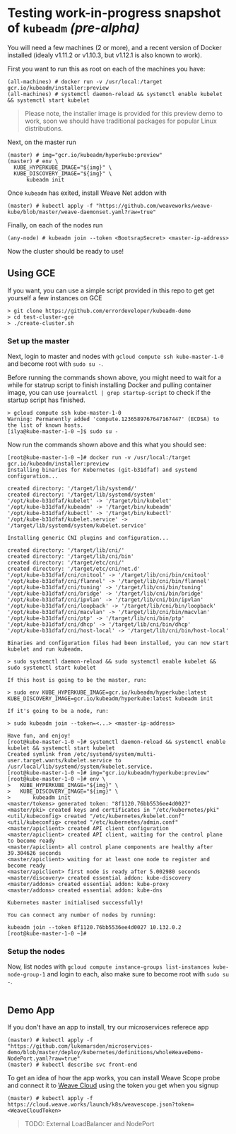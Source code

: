 # Testing work-in-progress snapshot of `kubeadm` _(pre-alpha)_

You will need a few machines (2 or more), and a recent version of Docker installed (idealy v1.11.2 or v1.10.3, but v1.12.1 is also known to work).

First you want to run this as root on each of the machines you have:
```console
(all-machines) # docker run -v /usr/local:/target gcr.io/kubeadm/installer:preview
(all-machines) # systemctl daemon-reload && systemctl enable kubelet && systemctl start kubelet
```

> Please note, the installer image is provided for this preview demo to work, soon we should have traditional packages for popular Linux distributions.

Next, on the master run
```console
(master) # img="gcr.io/kubeadm/hyperkube:preview"
(master) # env \
  KUBE_HYPERKUBE_IMAGE="${img}" \
  KUBE_DISCOVERY_IMAGE="${img}" \
      kubeadm init
```

Once `kubeadm` has exited, install Weave Net addon with
```console
(master) # kubectl apply -f "https://github.com/weaveworks/weave-kube/blob/master/weave-daemonset.yaml?raw=true"
```

Finally, on each of the nodes run
```console
(any-node) # kubeadm join --token <BootsrapSecret> <master-ip-address>
```

Now the cluster should be ready to use!

## Using GCE

If you want, you can use a simple script provided in this repo to get get yourself a few instances on GCE

```console
> git clone https://github.com/errordeveloper/kubeadm-demo
> cd test-cluster-gce
> ./create-cluster.sh
```

### Set up the master

Next, login to master and nodes with `gcloud compute ssh kube-master-1-0` and become root with `sudo su -`.

Before running the commands shown above, you might need to wait for a while for statrup script to finish installing Docker and pulling container image, you can use `journalctl | grep startup-script` to check if the startup script has finished.

```console
> gcloud compute ssh kube-master-1-0
Warning: Permanently added 'compute.1236589767647167447' (ECDSA) to the list of known hosts.
[ilya@kube-master-1-0 ~]$ sudo su -
```

Now run the commands shown above and this what you should see:
```
[root@kube-master-1-0 ~]# docker run -v /usr/local:/target gcr.io/kubeadm/installer:preview
Installing binaries for Kubernetes (git-b31dfaf) and systemd configuration...

created directory: '/target/lib/systemd/'
created directory: '/target/lib/systemd/system'
'/opt/kube-b31dfaf/kubelet' -> '/target/bin/kubelet'
'/opt/kube-b31dfaf/kubeadm' -> '/target/bin/kubeadm'
'/opt/kube-b31dfaf/kubectl' -> '/target/bin/kubectl'
'/opt/kube-b31dfaf/kubelet.service' -> '/target/lib/systemd/system/kubelet.service'

Installing generic CNI plugins and configuration...

created directory: '/target/lib/cni/'
created directory: '/target/lib/cni/bin'
created directory: '/target/etc/cni/'
created directory: '/target/etc/cni/net.d'
'/opt/kube-b31dfaf/cni/cnitool' -> '/target/lib/cni/bin/cnitool'
'/opt/kube-b31dfaf/cni/flannel' -> '/target/lib/cni/bin/flannel'
'/opt/kube-b31dfaf/cni/tuning' -> '/target/lib/cni/bin/tuning'
'/opt/kube-b31dfaf/cni/bridge' -> '/target/lib/cni/bin/bridge'
'/opt/kube-b31dfaf/cni/ipvlan' -> '/target/lib/cni/bin/ipvlan'
'/opt/kube-b31dfaf/cni/loopback' -> '/target/lib/cni/bin/loopback'
'/opt/kube-b31dfaf/cni/macvlan' -> '/target/lib/cni/bin/macvlan'
'/opt/kube-b31dfaf/cni/ptp' -> '/target/lib/cni/bin/ptp'
'/opt/kube-b31dfaf/cni/dhcp' -> '/target/lib/cni/bin/dhcp'
'/opt/kube-b31dfaf/cni/host-local' -> '/target/lib/cni/bin/host-local'

Binaries and configuration files had been installed, you can now start kubelet and run kubeadm.

> sudo systemctl daemon-reload && sudo systemctl enable kubelet && sudo systemctl start kubelet

If this host is going to be the master, run:

> sudo env KUBE_HYPERKUBE_IMAGE=gcr.io/kubeadm/hyperkube:latest KUBE_DISCOVERY_IMAGE=gcr.io/kubeadm/hyperkube:latest kubeadm init

If it's going to be a node, run:

> sudo kubeadm join --token=<...> <master-ip-address>

Have fun, and enjoy!
[root@kube-master-1-0 ~]# systemctl daemon-reload && systemctl enable kubelet && systemctl start kubelet
Created symlink from /etc/systemd/system/multi-user.target.wants/kubelet.service to /usr/local/lib/systemd/system/kubelet.service.
[root@kube-master-1-0 ~]# img="gcr.io/kubeadm/hyperkube:preview"
[root@kube-master-1-0 ~]# env \
>   KUBE_HYPERKUBE_IMAGE="${img}" \
>   KUBE_DISCOVERY_IMAGE="${img}" \
>       kubeadm init
<master/tokens> generated token: "8f1120.76bb5536ee4d0027"
<master/pki> created keys and certificates in "/etc/kubernetes/pki"
<util/kubeconfig> created "/etc/kubernetes/kubelet.conf"
<util/kubeconfig> created "/etc/kubernetes/admin.conf"
<master/apiclient> created API client configuration
<master/apiclient> created API client, waiting for the control plane to become ready
<master/apiclient> all control plane components are healthy after 39.304626 seconds
<master/apiclient> waiting for at least one node to register and become ready
<master/apiclient> first node is ready after 5.002980 seconds
<master/discovery> created essential addon: kube-discovery
<master/addons> created essential addon: kube-proxy
<master/addons> created essential addon: kube-dns

Kubernetes master initialised successfully!

You can connect any number of nodes by running:

kubeadm join --token 8f1120.76bb5536ee4d0027 10.132.0.2
[root@kube-master-1-0 ~]# 
```

### Setup the nodes

Now, list nodes with `gcloud compute instance-groups list-instances kube-node-group-1` and login to each, also make sure to become root with `sudo su -`.

```console
```

## Demo App

If you don't have an app to install, try our microservices referece app
```console
(master) # kubectl apply -f "https://github.com/lukemarsden/microservices-demo/blob/master/deploy/kubernetes/definitions/wholeWeaveDemo-NodePort.yaml?raw=true"
(master) # kubectl describe svc front-end
```

To get an idea of how the app works, you can install Weave Scope probe and connect it to [Weave Cloud](https://cloud.weave.works) using the token you get when you signup
```console
(master) # kubectl apply -f https://cloud.weave.works/launch/k8s/weavescope.json?token=<WeaveCloudToken>
```

> TODO: External LoadBalancer and NodePort
